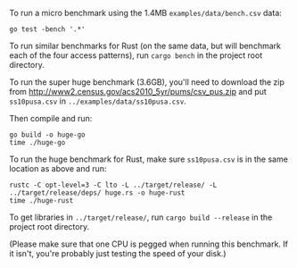 To run a micro benchmark using the 1.4MB `examples/data/bench.csv` data:

    go test -bench '.*'

To run similar benchmarks for Rust (on the same data, but will benchmark each
of the four access patterns), run `cargo bench` in the project root directory.

To run the super huge benchmark (3.6GB), you'll need to download the zip from
http://www2.census.gov/acs2010_5yr/pums/csv_pus.zip and put `ss10pusa.csv` in
`../examples/data/ss10pusa.csv`.

Then compile and run:

    go build -o huge-go
    time ./huge-go

To run the huge benchmark for Rust, make sure `ss10pusa.csv` is in the same
location as above and run:

    rustc -C opt-level=3 -C lto -L ../target/release/ -L ../target/release/deps/ huge.rs -o huge-rust
    time ./huge-rust

To get libraries in `../target/release/`, run `cargo build --release` in the
project root directory.

(Please make sure that one CPU is pegged when running this benchmark. If it
isn't, you're probably just testing the speed of your disk.)

